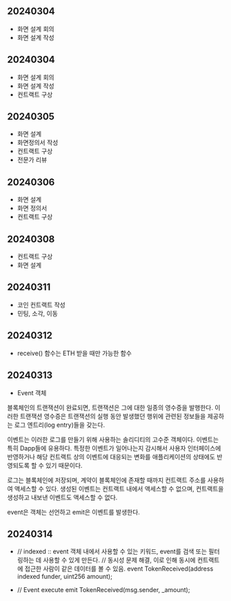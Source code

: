 ## 20240304

- 화면 설계 회의
- 화면 설계 작성

## 20240304

- 화면 설계 회의
- 화면 설계 작성
- 컨트랙트 구상

## 20240305

- 화면 설계
- 화면정의서 작성
- 컨트랙트 구상
- 전문가 리뷰

## 20240306

- 화면 설계
- 화면 정의서
- 컨트랙트 구상

## 20240308

- 컨트랙트 구상
- 화면 설계

## 20240311

- 코인 컨트랙트 작성
- 민팅, 소각, 이동

## 20240312

- receive() 함수는 ETH 받을 때만 가능한 함수

## 20240313

- Event 객체

블록체인의 트랜잭션이 완료되면, 트랜잭션은 그에 대한 일종의 영수증을 발행한다.
이러한 트랜잭션 영수증은 트랜잭션의 실행 동안 발생했던 행위에 관련된 정보들을 제공하는 로그 엔트리(log entry)들을 갖는다.

이벤트는 이러한 로그를 만들기 위해 사용하는 솔리디티의 고수준 객체이다.
이벤트는 특히 Dapp들에 유용하다. 
특정한 이벤트가 일어나는지 감시해서 사용자 인터페이스에 반영하거나 해당 컨트랙트 상의 이벤트에 대응되는 변화를 애플리케이션의 상태에도 반영되도록 할 수 있기 때문이다.

로그는 블록체인에 저장되며, 계약이 블록체인에 존재할 때까지 컨트랙트 주소를 사용하여 액세스할 수 있다.
생성된 이벤트는 컨트랙트 내에서 액세스할 수 없으며, 컨트랙트을 생성하고 내보낸 이벤트도 액세스할 수 없다.

event은 객체는 선언하고
emit은 이벤트를 발생한다.

## 20240314
-  // indexed :: event 객체 내에서 사용할 수 있는 키워드, event를 검색 또는 필터링하는 데 사용할 수 있게 만든다.
// 동시성 문제 해결, 이로 인해 동시에 컨트랙트에 접근한 사람이 같은 데이터를 볼 수 있음.
event TokenReceived(address indexed funder, uint256 amount);

- // Event execute
        emit TokenReceived(msg.sender, _amount);